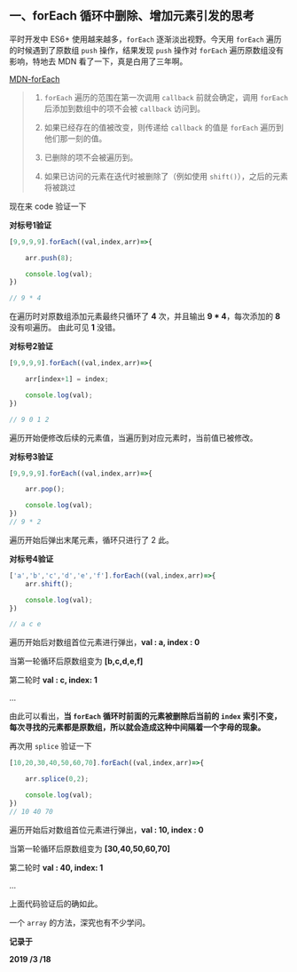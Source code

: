 <!--
 * @Author: monai
 * @Date: 2020-04-19 22:39:29
 * @LastEditors: monai
 * @LastEditTime: 2020-04-19 22:45:20
 -->
## 一、forEach 循环中删除、增加元素引发的思考

平时开发中 ES6+ 使用越来越多，`forEach` 逐渐淡出视野。今天用 `forEach` 遍历的时候遇到了原数组 `push` 操作，结果发现 `push` 操作对 `forEach` 遍历原数组没有影响，特地去 MDN 看了一下，真是白用了三年啊。

[MDN-forEach](https://developer.mozilla.org/zh-CN/docs/Web/JavaScript/Reference/Global_Objects/Array/forEach)

> 1. `forEach` 遍历的范围在第一次调用 `callback` 前就会确定，调用 `forEach` 后添加到数组中的项不会被 `callback` 访问到。
> 
> 2. 如果已经存在的值被改变，则传递给 `callback` 的值是 `forEach` 遍历到他们那一刻的值。
> 
> 3. 已删除的项不会被遍历到。
> 
> 4. 如果已访问的元素在迭代时被删除了（例如使用 `shift()`），之后的元素将被跳过

现在来 code 验证一下

**对标号1验证**
```javascript
[9,9,9,9].forEach((val,index,arr)=>{

    arr.push(8);

    console.log(val);
})

// 9 * 4
```
在遍历时对原数组添加元素最终只循环了 **4** 次，并且输出 **9 * 4**，每次添加的 **8** 没有呗遍历。 由此可见 **1** 没错。

**对标号2验证**
```javascript
[9,9,9,9].forEach((val,index,arr)=>{

    arr[index+1] = index;

    console.log(val);
})

// 9 0 1 2
```
遍历开始便修改后续的元素值，当遍历到对应元素时，当前值已被修改。

**对标号3验证**
```javascript
[9,9,9,9].forEach((val,index,arr)=>{

    arr.pop();

    console.log(val);
})
// 9 * 2
```
遍历开始后弹出末尾元素，循环只进行了 2 此。

**对标号4验证**
```javascript
['a','b','c','d','e','f'].forEach((val,index,arr)=>{
    arr.shift();

    console.log(val);
})

// a c e
```
遍历开始后对数组首位元素进行弹出，**val : a, index : 0**

当第一轮循环后原数组变为 **[b,c,d,e,f]**

第二轮时 **val : c, index: 1**

...

由此可以看出，**当 `forEach` 循环时前面的元素被删除后当前的 `index` 索引不变，每次寻找的元素都是原数组，所以就会造成这种中间隔着一个字母的现象。**

再次用 `splice` 验证一下
```javascript
[10,20,30,40,50,60,70].forEach((val,index,arr)=>{

    arr.splice(0,2);

    console.log(val);
})
// 10 40 70
```
遍历开始后对数组首位元素进行弹出，**val : 10, index : 0**

当第一轮循环后原数组变为 **[30,40,50,60,70]**

第二轮时 **val : 40, index: 1**

...

上面代码验证后的确如此。

一个 `array` 的方法，深究也有不少学问。

**记录于**

**2019 /3 /18**